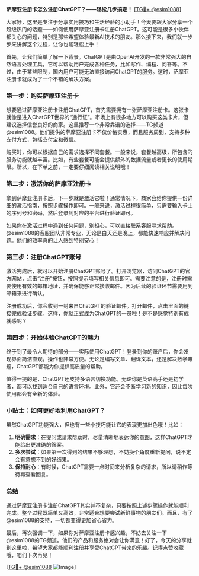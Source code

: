 **萨摩亚注册卡怎么注册ChatGPT？——轻松几步搞定！** [[TG💪+ @esim1088](https://t.me/s/esim1088)]

大家好，这里是专注于分享实用技巧和生活经验的小助手！今天要跟大家分享一个超级热门的话题——如何使用萨摩亚注册卡注册ChatGPT。这可能是很多小伙伴都关心的问题，特别是那些希望体验最新AI技术的朋友。那么接下来，我们就一步步来讲解这个过程，让你也能轻松上手！

首先，让我们简单了解一下背景。ChatGPT是由OpenAI开发的一款非常强大的自然语言处理工具，它可以帮助用户完成各种任务，比如写作、编程、问答等。不过，由于某些限制，国内用户可能无法直接访问ChatGPT的服务。这时，萨摩亚注册卡就成为了一个不错的解决方案。

### **第一步：购买萨摩亚注册卡**

想要通过萨摩亚注册卡注册ChatGPT，首先需要拥有一张萨摩亚注册卡。这张卡就像是进入ChatGPT世界的“通行证”。市场上有很多地方可以购买这类卡片，但建议选择信誉良好的商家。这里推荐一个非常靠谱的选择——TG频道@esim1088。他们提供的萨摩亚注册卡不仅价格实惠，而且服务周到，支持多种支付方式，包括支付宝和微信。

购买时，你可以根据自己的需求选择不同套餐。一般来说，套餐越高级，所包含的服务功能就越丰富。比如，有些套餐可能会提供额外的数据流量或者更长的使用期限。所以，在下单之前，一定要仔细阅读相关说明哦！

### **第二步：激活你的萨摩亚注册卡**

拿到萨摩亚注册卡后，下一步就是激活它啦！通常情况下，商家会给你提供一份详细的激活指南，按照步骤操作即可。一般来说，激活过程很简单，只需要输入卡上的序列号和密码，然后登录到对应的平台进行验证即可。

如果你在激活过程中遇到任何问题，别担心，可以直接联系客服寻求帮助。@esim1088的客服团队非常专业，无论是白天还是晚上，都能快速响应并解决问题。他们的效率真的让人感到特别安心！

### **第三步：注册ChatGPT账号**

激活完成后，就可以开始注册ChatGPT账号了。打开浏览器，访问ChatGPT的官方网站，点击“注册”按钮，按照提示填写相关信息即可。需要注意的是，注册时需要使用有效的邮箱地址，并确保能够正常接收邮件。因为后续的验证环节需要用到邮箱来进行确认。

注册成功后，你会收到一封来自ChatGPT的验证邮件。打开邮件，点击里面的链接完成验证步骤。这样，你就正式成为ChatGPT的一员啦！是不是感觉特别有成就感呢？

### **第四步：开始体验ChatGPT的魅力**

终于到了最令人期待的部分——实际使用ChatGPT！登录到你的账户后，你会发现界面简洁直观，操作也非常方便。无论是编写文章、翻译文本，还是解决数学难题，ChatGPT都能为你提供高质量的帮助。

值得一提的是，ChatGPT还支持多语言切换功能。无论你是英语高手还是初学者，都可以找到适合自己的语言环境。此外，它还会不断学习新的知识，因此每次使用都会有全新的体验。

### **小贴士：如何更好地利用ChatGPT？**

虽然ChatGPT功能强大，但也有一些小技巧能让它的表现更加出色哦！比如：

1. **明确需求**：在提问或请求帮助时，尽量清晰地表达你的意图，这样ChatGPT才能给出更准确的答案。
2. **多次尝试**：如果第一次得到的结果不够理想，不妨换个角度重新提问，说不定会有意想不到的好结果。
3. **保持耐心**：有时候，ChatGPT需要一点时间来分析复杂的请求，所以请稍作等待再查看回复。

### **总结**

通过萨摩亚注册卡注册ChatGPT其实并不复杂，只要按照上述步骤操作就能顺利完成。整个过程既简单又高效，非常适合想要尝试新鲜事物的朋友们。而且，有了@esim1088的支持，一切都变得更加省心省力。

最后，再次强调一下，如果你对萨摩亚注册卡感兴趣，不妨去关注一下@esim1088的TG频道。他们的产品和服务绝对会让你满意！好了，今天的分享就到这里啦，希望大家都能顺利注册并享受ChatGPT带来的乐趣。记得点赞收藏哦，咱们下次再见！

[[TG💪+ @esim1088](https://t.me/s/esim1088) ![Image](https://i.postimg.cc/4NQfJmqS/Snipaste-2025-05-13-00-14-12.png)]